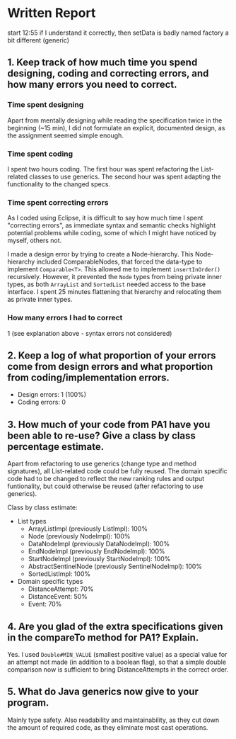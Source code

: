 # Written Report

start 12:55
if I understand it correctly, then setData is badly named
factory a bit different (generic)

## 1. Keep track of how much time you spend designing, coding and correcting errors, and how many errors you need to correct.

### Time spent designing
Apart from mentally designing while reading the specification twice in the beginning (~15 min), I did not formulate an explicit, documented design, as the assignment seemed simple enough.

### Time spent coding
I spent two hours coding. The first hour was spent refactoring the List-related classes to use generics. The second hour was spent adapting the functionality to the changed specs.

### Time spent correcting errors
As I coded using Eclipse, it is difficult to say how much time I spent "correcting errors", as immediate syntax and semantic checks highlight potential problems while coding, some of which I might have noticed by myself, others not.

I made a design error by trying to create a Node-hierarchy. This Node-hierarchy included ComparableNodes, that forced the data-type to implement ``Comparable<T>``. This allowed me to implement ``insertInOrder()`` recursively. However, it prevented the ``Node`` types from being private inner types, as both ``ArrayList`` and ``SortedList`` needed access to the base interface. I spent 25 minutes flattening that hierarchy and relocating them as private inner types.

### How many errors I had to correct
1 (see explanation above - syntax errors not considered)


## 2. Keep  a  log  of what  proportion  of  your errors come from  design  errors and  what proportion from coding/implementation errors.

- Design errors:	1 (100%)
- Coding errors:	0


## 3. How much of your code from PA1 have you been able to re-use? Give a class by class percentage estimate.

Apart from refactoring to use generics (change type and method signatures), all List-related code could be fully reused. The domain specific code had to be changed to reflect the new ranking rules and output funtionality, but could otherwise be reused (after refactoring to use generics).

Class by class estimate:

- List types
    - ArrayListImpl (previously ListImpl): 100%
    - Node (previously NodeImpl): 100%
    - DataNodeImpl (previously DataNodeImpl): 100%
    - EndNodeImpl (previously EndNodeImpl): 100%
    - StartNodeImpl (previously StartNodeImpl): 100%
    - AbstractSentinelNode (previously SentinelNodeImpl): 100%
    - SortedListImpl: 100%
- Domain specific types
    - DistanceAttempt: 70%
    - DistanceEvent: 50%
    - Event: 70%
    
## 4. Are you glad of the extra specifications given in the compareTo method for PA1? Explain.

Yes. I used ``Double#MIN_VALUE`` (smallest positive value) as a special value for an attempt not made (in addition to a boolean flag), so that a simple double comparison now is sufficient to bring DistanceAttempts in the correct order.

## 5. What do Java generics now give to your program.

Mainly type safety. Also readability and maintainability, as they cut down the amount of required code, as they eliminate most cast operations.